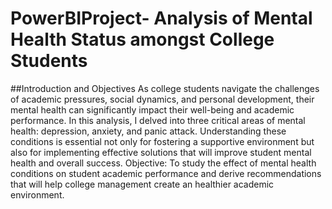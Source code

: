 # PowerBIProject- Analysis of Mental Health Status amongst College Students

##Introduction and Objectives
As college students navigate the challenges of academic pressures, social dynamics, and personal development, their mental health can significantly impact their well-being and academic performance. In this analysis, I delved into three critical areas of mental health: depression, anxiety, and panic attack. Understanding these conditions is essential not only for fostering a supportive environment but also for implementing effective solutions that will improve student mental health and overall success.
Objective: To study the effect of mental health conditions on student academic performance and derive recommendations that will help college management create an healthier academic environment.

